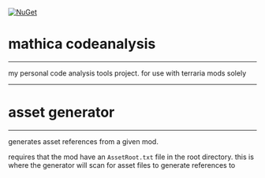 [![NuGet](https://img.shields.io/nuget/v/Mathica.CodeAnalysis)](https://www.nuget.org/packages/Mathica.CodeAnalysis/)

# mathica codeanalysis

---

my personal code analysis tools project. for use with terraria mods solely

---

# asset generator

---

generates asset references from a given mod.

requires that the mod have an `AssetRoot.txt` file in the root directory.
this is where the generator will scan for asset files to generate references to
